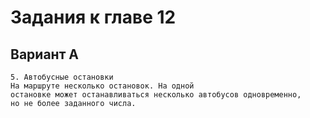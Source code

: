 # Задания к главе 12
## Вариант A
    5. Автобусные остановки
    На маршруте несколько остановок. На одной
    остановке может останавливаться несколько автобусов одновременно,
    но не более заданного числа.